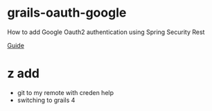 # grails-oauth-google
How to add Google Oauth2 authentication using Spring Security Rest

[Guide](https://guides.grails.org/grails-oauth-google/guide/index.html)

# z add
- git to my remote with creden help
- switching  to grails 4 
